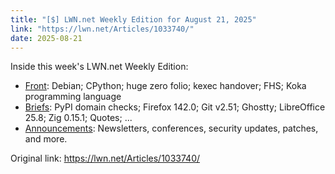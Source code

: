 ```yaml
---
title: "[$] LWN.net Weekly Edition for August 21, 2025"
link: "https://lwn.net/Articles/1033740/"
date: 2025-08-21
---
```


Inside this week's LWN.net Weekly Edition:
        <p>
        <ul>
<li> <a href="https://lwn.net/Articles/1033740/">Front</a>: Debian; CPython; huge zero folio; kexec handover; FHS; Koka programming language
            <li> <a href="https://lwn.net/Articles/1033742/">Briefs</a>: PyPI domain checks; Firefox 142.0; Git v2.51; Ghostty; LibreOffice 25.8; Zig 0.15.1; Quotes; ...
            <li> <a href="https://lwn.net/Articles/1033743/">Announcements</a>: Newsletters, conferences, security updates, patches, and more.
            </ul>

        

Original link: https://lwn.net/Articles/1033740/